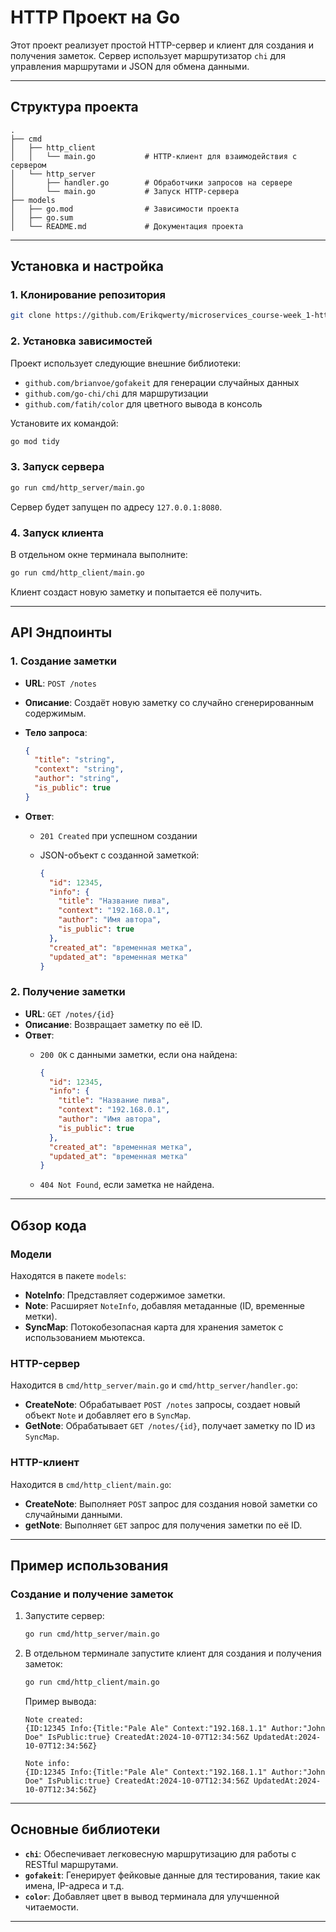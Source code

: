 # HTTP Проект на Go

Этот проект реализует простой HTTP-сервер и клиент для создания и получения заметок. Сервер использует маршрутизатор `chi` для управления маршрутами и JSON для обмена данными.

---

## Структура проекта

```plaintext
.
├── cmd
│   ├── http_client
│   │   └── main.go           # HTTP-клиент для взаимодействия с сервером
│   └── http_server
│       ├── handler.go        # Обработчики запросов на сервере
│       └── main.go           # Запуск HTTP-сервера
├── models
│   ├── go.mod                # Зависимости проекта
│   ├── go.sum
│   └── README.md             # Документация проекта
```

---

## Установка и настройка

### 1. Клонирование репозитория

```bash
git clone https://github.com/Erikqwerty/microservices_course-week_1-http.git
```

### 2. Установка зависимостей

Проект использует следующие внешние библиотеки:

- `github.com/brianvoe/gofakeit` для генерации случайных данных
- `github.com/go-chi/chi` для маршрутизации
- `github.com/fatih/color` для цветного вывода в консоль

Установите их командой:

```bash
go mod tidy
```

### 3. Запуск сервера

```bash
go run cmd/http_server/main.go
```

Сервер будет запущен по адресу `127.0.0.1:8080`.

### 4. Запуск клиента

В отдельном окне терминала выполните:

```bash
go run cmd/http_client/main.go
```

Клиент создаст новую заметку и попытается её получить.

---

## API Эндпоинты

### 1. Создание заметки

- **URL**: `POST /notes`
- **Описание**: Создаёт новую заметку со случайно сгенерированным содержимым.
- **Тело запроса**:

  ```json
  {
    "title": "string",
    "context": "string",
    "author": "string",
    "is_public": true
  }
  ```

- **Ответ**:
  - `201 Created` при успешном создании
  - JSON-объект с созданной заметкой:

    ```json
    {
      "id": 12345,
      "info": {
        "title": "Название пива",
        "context": "192.168.0.1",
        "author": "Имя автора",
        "is_public": true
      },
      "created_at": "временная метка",
      "updated_at": "временная метка"
    }
    ```

### 2. Получение заметки

- **URL**: `GET /notes/{id}`
- **Описание**: Возвращает заметку по её ID.
- **Ответ**:
  - `200 OK` с данными заметки, если она найдена:

    ```json
    {
      "id": 12345,
      "info": {
        "title": "Название пива",
        "context": "192.168.0.1",
        "author": "Имя автора",
        "is_public": true
      },
      "created_at": "временная метка",
      "updated_at": "временная метка"
    }
    ```

  - `404 Not Found`, если заметка не найдена.

---

## Обзор кода

### Модели

Находятся в пакете `models`:

- **NoteInfo**: Представляет содержимое заметки.
- **Note**: Расширяет `NoteInfo`, добавляя метаданные (ID, временные метки).
- **SyncMap**: Потокобезопасная карта для хранения заметок с использованием мьютекса.

### HTTP-сервер

Находится в `cmd/http_server/main.go` и `cmd/http_server/handler.go`:

- **CreateNote**: Обрабатывает `POST /notes` запросы, создает новый объект `Note` и добавляет его в `SyncMap`.
- **GetNote**: Обрабатывает `GET /notes/{id}`, получает заметку по ID из `SyncMap`.

### HTTP-клиент

Находится в `cmd/http_client/main.go`:

- **CreateNote**: Выполняет `POST` запрос для создания новой заметки со случайными данными.
- **getNote**: Выполняет `GET` запрос для получения заметки по её ID.

---

## Пример использования

### Создание и получение заметок

1. Запустите сервер:

   ```bash
   go run cmd/http_server/main.go
   ```

2. В отдельном терминале запустите клиент для создания и получения заметок:

   ```bash
   go run cmd/http_client/main.go
   ```

   Пример вывода:

   ```plaintext
   Note created:
   {ID:12345 Info:{Title:"Pale Ale" Context:"192.168.1.1" Author:"John Doe" IsPublic:true} CreatedAt:2024-10-07T12:34:56Z UpdatedAt:2024-10-07T12:34:56Z}

   Note info:
   {ID:12345 Info:{Title:"Pale Ale" Context:"192.168.1.1" Author:"John Doe" IsPublic:true} CreatedAt:2024-10-07T12:34:56Z UpdatedAt:2024-10-07T12:34:56Z}
   ```

---

## Основные библиотеки

- **`chi`**: Обеспечивает легковесную маршрутизацию для работы с RESTful маршрутами.
- **`gofakeit`**: Генерирует фейковые данные для тестирования, такие как имена, IP-адреса и т.д.
- **`color`**: Добавляет цвет в вывод терминала для улучшенной читаемости.

---
